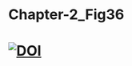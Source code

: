 # Chapter-2_Fig36
# [![DOI](https://zenodo.org/badge/438244663.svg)](https://zenodo.org/badge/latestdoi/438244663)

